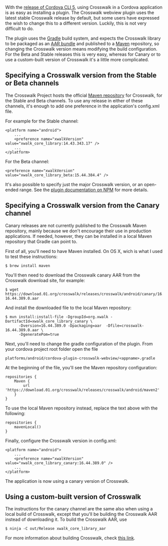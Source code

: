With the [release of Cordova CLI 5](https://cordova.apache.org/news/2015/04/21/tools-release.html), using Crosswalk in a Cordova application is as easy as installing a plugin. The Crosswalk webview plugin uses the latest stable Crosswalk release by default, but some users have expressed the wish to change this to a different version. Luckily, this is not very difficult to do.

The plugin uses the [Gradle](https://gradle.org/) build system, and expects the Crosswalk library to be packaged as an [AAR bundle](http://tools.android.com/tech-docs/new-build-system/aar-format) and published to a [Maven](https://maven.apache.org/) repository, so changing the Crosswalk version means modifying the build configuration. For the Beta and Stable releases this is very easy, whereas for Canary or to use a custom-built version of Crosswalk it's a little more complicated.

## Specifying a Crosswalk version from the Stable or Beta channels

The Crosswalk Project hosts the official [Maven repository](https://download.01.org/crosswalk/releases/crosswalk/android/maven2/) for Crosswalk, for the Stable and Beta channels. To use any release in either of these channels, it's enough to add one preference in the application's config.xml file.

For example for the Stable channel:

```
<platform name="android">
    ...
    <preference name="xwalkVersion" value="xwalk_core_library:14.43.343.17" />
    ...
</platform>
```

For the Beta channel:

```
<preference name="xwalkVersion" value="xwalk_core_library_beta:15.44.384.4" />
```

It's also possible to specify just the major Crosswalk version, or an open-ended range. See the [plugin documentation on NPM](https://www.npmjs.com/package/cordova-plugin-crosswalk-webview#configure) for more details.

## Specifying a Crosswalk version from the Canary channel

Canary releases are not currently published to the Crosswalk Maven repository, mainly because we don't encourage their use in production applications. If needed, however, they can be installed in a local Maven repository that Gradle can point to.

First of all, you'll need to have Maven installed. On OS X, wich is what I used to test these instructions:

```
$ brew install maven
```

You'll then need to download the Crosswalk canary AAR from the Crosswalk download site, for example:


```
$ wget https://download.01.org/crosswalk/releases/crosswalk/android/canary/16.44.389.0/crosswalk-16.44.389.0.aar
```

And install the downloaded file to the local Maven repository:

```
$ mvn install:install-file -DgroupId=org.xwalk -DartifactId=xwalk_core_library_canary \
      -Dversion=16.44.389.0 -Dpackaging=aar  -Dfile=crosswalk-16.44.389.0.aar \
      -DgeneratePom=true
```

Next, you'll need to change the gradle configuration of the plugin. From your cordova project root folder open the file 

`platforms/android/cordova-plugin-crosswalk-webview/<appname>.gradle`

At the beginning of the file, you'll see the Maven repository configuration:

```
repositories {
    Maven {
        url 'https://download.01.org/crosswalk/releases/crosswalk/android/maven2'
    }
}
```

To use the local Maven repository instead, replace the text above with the following:

```
repositories {
    mavenLocal()
}
```

Finally, configure the Crosswalk version in config.xml:

```
<platform name="android">
    ...
    <preference name="xwalkVersion" value="xwalk_core_library_canary:16.44.389.0" />
    ...
</platform>
```

The application is now using a canary version of Crosswalk.

## Using a custom-built version of Crosswalk

The instructions for the canary channel are the same also when using a local build of Crosswalk, except that you'll be building the Crosswalk AAR instead of downloading it. To build the Crosswalk AAR, use

```
$ ninja -C out/Release xwalk_core_library_aar 
```

For more information about building Crosswalk, check [this link](https://crosswalk-project.org/contribute/building_crosswalk.html).
